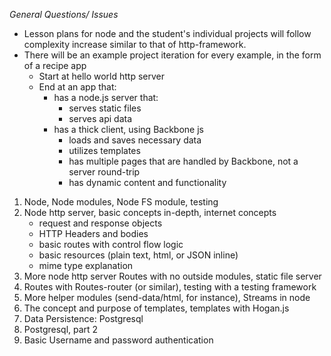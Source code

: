 *General Questions/ Issues*

- Lesson plans for node and the student's individual projects will follow complexity increase similar to that of http-framework.
- There will be an example project iteration for every example, in the form of a recipe app
    + Start at hello world http server
    + End at an app that: 
        * has a node.js server that:
            - serves static files
            - serves api data
        * has a thick client, using Backbone js 
            - loads and saves necessary data
            - utilizes templates
            - has multiple pages that are handled by Backbone, not a server round-trip
            - has dynamic content and functionality

1. Node, Node modules, Node FS module, testing
2. Node http server, basic concepts in-depth, internet concepts
    - request and response objects
    - HTTP Headers and bodies
    - basic routes with control flow logic
    - basic resources (plain text, html, or JSON inline)
    - mime type explanation
3. More node http server Routes with no outside modules, static file server
4. Routes with Routes-router (or similar), testing with a testing framework
5. More helper modules (send-data/html, for instance), Streams in node
6. The concept and purpose of templates, templates with Hogan.js
7. Data Persistence: Postgresql
8. Postgresql, part 2
9. Basic Username and password authentication

